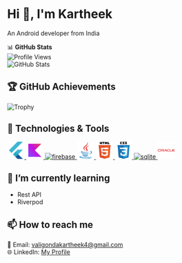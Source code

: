 # Hi 👋, I'm Kartheek 

An Android developer from India  

📊 **GitHub Stats**  
![Profile Views](https://komarev.com/ghpvc/?username=KartheekValigonda&label=Profile%20views&color=blue&style=flat)  
![GitHub Stats](https://github-readme-stats.vercel.app/api?username=KartheekValigonda&show_icons=true&theme=radical)

## 🏆 GitHub Achievements  
![Trophy](https://github-profile-trophy.vercel.app/?username=KartheekValigonda&theme=darkhub&no-bg=true&margin-w=4)  

## 🚀 Technologies & Tools  
<p align="left">
  <a href="https://flutter.dev/" target="_blank" rel="noreferrer"> 
    <img src="https://raw.githubusercontent.com/devicons/devicon/master/icons/flutter/flutter-original.svg" alt="flutter" width="40" height="40"/> 
  </a> 
  <a href="https://developer.android.com/kotlin" target="_blank" rel="noreferrer"> 
    <img src="https://raw.githubusercontent.com/devicons/devicon/master/icons/kotlin/kotlin-original.svg" alt="kotlin" width="40" height="40"/> 
  </a> 
   <a href="https://firebase.google.com/" target="_blank" rel="noreferrer"> 
    <img src="https://www.vectorlogo.zone/logos/firebase/firebase-icon.svg" alt="firebase" width="40" height="40"/> 
  </a>
  <a href="https://www.java.com/" target="_blank" rel="noreferrer"> 
    <img src="https://raw.githubusercontent.com/devicons/devicon/master/icons/java/java-original.svg" alt="java" width="40" height="40"/> 
  </a>
  <a href="https://www.w3.org/html/" target="_blank" rel="noreferrer"> 
    <img src="https://raw.githubusercontent.com/devicons/devicon/master/icons/html5/html5-original-wordmark.svg" alt="html5" width="40" height="40"/> 
  </a> 
  <a href="https://www.w3schools.com/css/" target="_blank" rel="noreferrer"> 
    <img src="https://raw.githubusercontent.com/devicons/devicon/master/icons/css3/css3-original-wordmark.svg" alt="css3" width="40" height="40"/> 
  </a> 
  <a href="https://www.sqlite.org/index.html" target="_blank" rel="noreferrer"> 
    <img src="https://www.vectorlogo.zone/logos/sqlite/sqlite-icon.svg" alt="sqlite" width="40" height="40"/> 
  </a> 
  <a href="https://www.oracle.com/" target="_blank" rel="noreferrer"> 
    <img src="https://raw.githubusercontent.com/devicons/devicon/master/icons/oracle/oracle-original.svg" alt="oracle" width="40" height="40"/> 
  </a> 
</p>

## 🌱 I’m currently learning  
- Rest API  
- Riverpod  

## 📫 How to reach me  
📧 Email: [valigondakartheek4@gmail.com](mailto:valigondakartheek4@gmail.com)  
🌐 LinkedIn: [My Profile](https://www.linkedin.com/in/kartheek-v-779421322/)  


